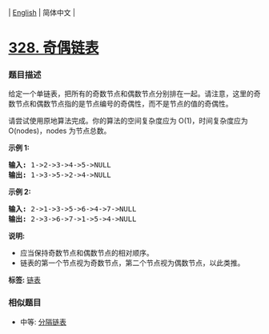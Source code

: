 | [English](README_EN.md) | 简体中文 |

# [328. 奇偶链表](https://leetcode-cn.com/problems/odd-even-linked-list)
 ### 题目描述
<p>给定一个单链表，把所有的奇数节点和偶数节点分别排在一起。请注意，这里的奇数节点和偶数节点指的是节点编号的奇偶性，而不是节点的值的奇偶性。</p>

<p>请尝试使用原地算法完成。你的算法的空间复杂度应为 O(1)，时间复杂度应为 O(nodes)，nodes 为节点总数。</p>

<p><strong>示例 1:</strong></p>

<pre><strong>输入:</strong> 1-&gt;2-&gt;3-&gt;4-&gt;5-&gt;NULL
<strong>输出:</strong> 1-&gt;3-&gt;5-&gt;2-&gt;4-&gt;NULL
</pre>

<p><strong>示例 2:</strong></p>

<pre><strong>输入:</strong> 2-&gt;1-&gt;3-&gt;5-&gt;6-&gt;4-&gt;7-&gt;NULL 
<strong>输出:</strong> 2-&gt;3-&gt;6-&gt;7-&gt;1-&gt;5-&gt;4-&gt;NULL</pre>

<p><strong>说明:</strong></p>

<ul>
	<li>应当保持奇数节点和偶数节点的相对顺序。</li>
	<li>链表的第一个节点视为奇数节点，第二个节点视为偶数节点，以此类推。</li>
</ul>

**标签:**  [链表](https://leetcode-cn.com/tag/linked-list) 
 ### 相似题目
- 中等:	[分隔链表](https://leetcode-cn.com/problems/split-linked-list-in-parts) 
